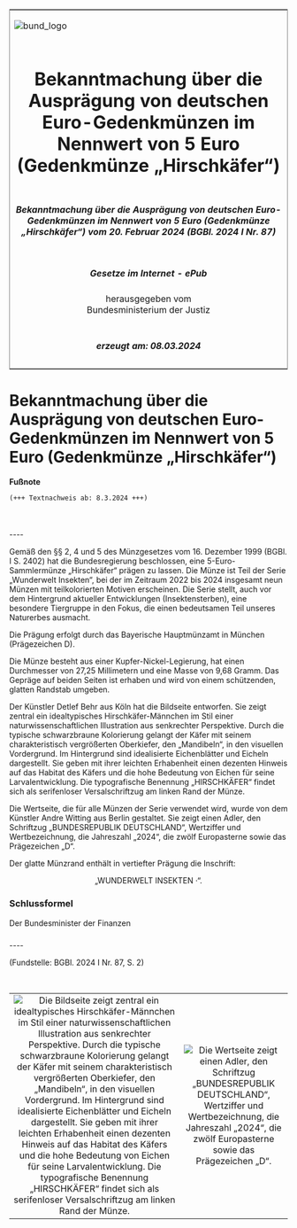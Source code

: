 <span id="DECKBLATT.html"></span>

<table border="0" frame="border" width="100%">

<tr valign="top">

<td align="left">

![bund\_logo](BfJ_2021_Web_de_de.gif)

</td>

<td align="right">

 

</td>

</tr>

<tr align="center" valign="middle">

<td colspan="2">

# Bekanntmachung über die Ausprägung von deutschen Euro-Gedenkmünzen im Nennwert von 5 Euro (Gedenkmünze „Hirschkäfer“)

</td>

</tr>

<tr align="center" valign="middle">

<td colspan="2">

##### Bekanntmachung über die Ausprägung von deutschen Euro-Gedenkmünzen im Nennwert von 5 Euro (Gedenkmünze „Hirschkäfer“) vom 20. Februar 2024 (BGBl. 2024 I Nr. 87)

</td>

</tr>

<tr align="center" valign="middle">

<td colspan="2">

  
  

##### Gesetze im Internet - ePub  
  
herausgegeben vom  
Bundesministerium der Justiz

</td>

</tr>

<tr align="center" valign="bottom">

<td colspan="2">

  
  

##### erzeugt am: 08.03.2024

</td>

</tr>

</table>

<span id="BJNR0570A0024.html"></span>

# Bekanntmachung über die Ausprägung von deutschen Euro-Gedenkmünzen im Nennwert von 5 Euro (Gedenkmünze „Hirschkäfer“)

<div>

  
**Fußnote**

<div class="jnhtml">

<div>

<div class="jurAbsatz">

  

``` 
(+++ Textnachweis ab: 8.3.2024 +++)

 
```

</div>

</div>

</div>

</div>

<span id="BJNR0570A0024BJNE000100000.html"></span>

###   
\----

<div>

<div class="jnhtml">

<div>

<div class="jurAbsatz">

Gemäß den §§ 2, 4 und 5 des Münzgesetzes vom 16. Dezember 1999 (BGBl. I
S. 2402) hat die Bundesregierung beschlossen, eine 5-Euro-Sammlermünze
„Hirschkäfer“ prägen zu lassen. Die Münze ist Teil der Serie
„Wunderwelt Insekten“, bei der im Zeitraum 2022 bis 2024 insgesamt
neun Münzen mit teilkolorierten Motiven erscheinen. Die Serie stellt,
auch vor dem Hintergrund aktueller Entwicklungen (Insektensterben), eine
besondere Tiergruppe in den Fokus, die einen bedeutsamen Teil unseres
Naturerbes ausmacht.

</div>

<div class="jurAbsatz">

Die Prägung erfolgt durch das Bayerische Hauptmünzamt in München
(Prägezeichen D).

</div>

<div class="jurAbsatz">

Die Münze besteht aus einer Kupfer-Nickel-Legierung, hat einen
Durchmesser von 27,25 Millimetern und eine Masse von 9,68 Gramm. Das
Gepräge auf beiden Seiten ist erhaben und wird von einem schützenden,
glatten Randstab umgeben.

</div>

<div class="jurAbsatz">

Der Künstler Detlef Behr aus Köln hat die Bildseite entworfen. Sie zeigt
zentral ein idealtypisches Hirschkäfer-Männchen im Stil einer
naturwissenschaftlichen Illustration aus senkrechter Perspektive. Durch
die typische schwarzbraune Kolorierung gelangt der Käfer mit seinem
charakteristisch vergrößerten Oberkiefer, den „Mandibeln“, in den
visuellen Vordergrund. Im Hintergrund sind idealisierte Eichenblätter
und Eicheln dargestellt. Sie geben mit ihrer leichten Erhabenheit einen
dezenten Hinweis auf das Habitat des Käfers und die hohe Bedeutung von
Eichen für seine Larvalentwicklung. Die typografische Benennung
„HIRSCHKÄFER“ findet sich als serifenloser Versalschriftzug am linken
Rand der Münze.

</div>

<div class="jurAbsatz">

Die Wertseite, die für alle Münzen der Serie verwendet wird, wurde von
dem Künstler Andre Witting aus Berlin gestaltet. Sie zeigt einen Adler,
den Schriftzug „BUNDESREPUBLIK DEUTSCHLAND“, Wertziffer und
Wertbezeichnung, die Jahreszahl „2024“, die zwölf Europasterne sowie das
Prägezeichen „D“.

</div>

<div class="jurAbsatz">

Der glatte Münzrand enthält in vertiefter Prägung die Inschrift:

</div>

<div class="jurAbsatz" style="text-align:center;">

„WUNDERWELT INSEKTEN <span class="Formel">·</span>“.

</div>

</div>

</div>

</div>

<span id="BJNR0570A0024BJNE000200000.html"></span>

### Schlussformel  

<div>

<div class="jnhtml">

<div>

<div class="jurAbsatz">

<span class="SP">Der Bundesminister der Finanzen</span>

</div>

</div>

</div>

</div>

<span id="BJNR0570A0024BJNE000300000.html"></span>

###   
\----

<div>

<div class="jnhtml">

<div>

<div class="jurAbsatz">

<div class="kommentar_Fundstelle">

(Fundstelle: BGBl. 2024 I Nr. 87, S. 2)

</div>

</div>

<div class="jurAbsatz">

 

</div>

|                                                                                                                                                                                                                                                                                                                                                                                                                                                                                                                                                                                                                                                                                                            |                                                                                                                                                                                                                         |
| :--------------------------------------------------------------------------------------------------------------------------------------------------------------------------------------------------------------------------------------------------------------------------------------------------------------------------------------------------------------------------------------------------------------------------------------------------------------------------------------------------------------------------------------------------------------------------------------------------------------------------------------------------------------------------------------------------------: | :---------------------------------------------------------------------------------------------------------------------------------------------------------------------------------------------------------------------: |
| ![Die Bildseite zeigt zentral ein idealtypisches Hirschkäfer-Männchen im Stil einer naturwissenschaftlichen Illustration aus senkrechter Perspektive. Durch die typische schwarzbraune Kolorierung gelangt der Käfer mit seinem charakteristisch vergrößerten Oberkiefer, den „Mandibeln“, in den visuellen Vordergrund. Im Hintergrund sind idealisierte Eichenblätter und Eicheln dargestellt. Sie geben mit ihrer leichten Erhabenheit einen dezenten Hinweis auf das Habitat des Käfers und die hohe Bedeutung von Eichen für seine Larvalentwicklung. Die typografische Benennung „HIRSCHKÄFER“ findet sich als serifenloser Versalschriftzug am linken Rand der Münze.](bgbl1_2024_j00870_0010.jpeg) | ![Die Wertseite zeigt einen Adler, den Schriftzug „BUNDESREPUBLIK DEUTSCHLAND“, Wertziffer und Wertbezeichnung, die Jahreszahl „2024“, die zwölf Europasterne sowie das Prägezeichen „D“.](bgbl1_2024_j00870_0020.jpeg) |

</div>

</div>

</div>
